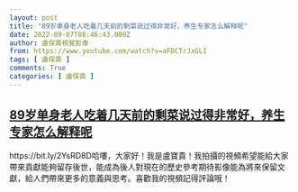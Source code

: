```yaml
---
layout: post
title: "89岁单身老人吃着几天前的剩菜说过得非常好，养生专家怎么解释呢"
date: 2022-09-07T08:46:43.000Z
author: 盧保貴視覺影像
from: https://www.youtube.com/watch?v=aFDCTrJxGLI
tags: [ 盧保貴 ]
comments: True
categories: [ 盧保貴 ]
---
```

<!--1662540403000-->
[89岁单身老人吃着几天前的剩菜说过得非常好，养生专家怎么解释呢](https://www.youtube.com/watch?v=aFDCTrJxGLI)
------

<div>
https://bit.ly/2YsRD8D哈嘍，大家好！我是盧寶貴！我拍攝的視頻希望能給大家帶來貢獻能夠留存後世，能成為後人對現在的歷史參考期待影像能為將來保留文獻，給人們帶來更多的意義與思考。喜歡我的視頻記得評論哦！
</div>

